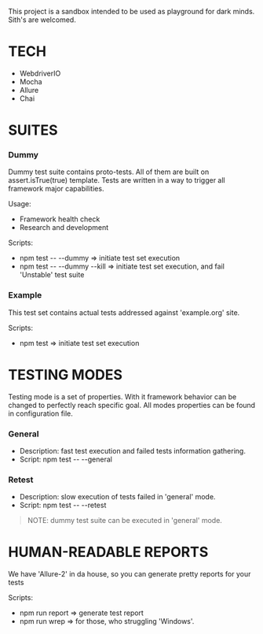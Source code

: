 This project is a sandbox intended to be used as playground for dark minds.
Sith's are welcomed.

# TECH
* WebdriverIO
* Mocha
* Allure
* Chai

# SUITES
### Dummy
Dummy test suite contains proto-tests. All of them are built on assert.isTrue(true) template. Tests are written in a way to trigger all framework major capabilities.

Usage:
* Framework health check
* Research and development

Scripts:
* npm test -- --dummy           => initiate test set execution
* npm test -- --dummy --kill    => initiate test set execution, and fail 'Unstable' test suite
### Example
This test set contains actual tests addressed against 'example.org' site.

Scripts:
* npm test => initiate test set execution

# TESTING MODES
Testing mode is a set of properties. With it framework behavior can be changed to perfectly reach specific goal. All modes properties can be found in configuration file.
### General
* Description: fast test execution and failed tests information gathering.
* Script: npm test -- --general
### Retest
* Description: slow execution of tests failed in 'general' mode.
* Script: npm test -- --retest
> NOTE: dummy test suite can be executed in 'general' mode.

# HUMAN-READABLE REPORTS
We have 'Allure-2' in da house, so you can generate pretty reports for your tests

Scripts:
* npm run report    => generate test report
* npm run wrep      => for those, who struggling 'Windows'. 
